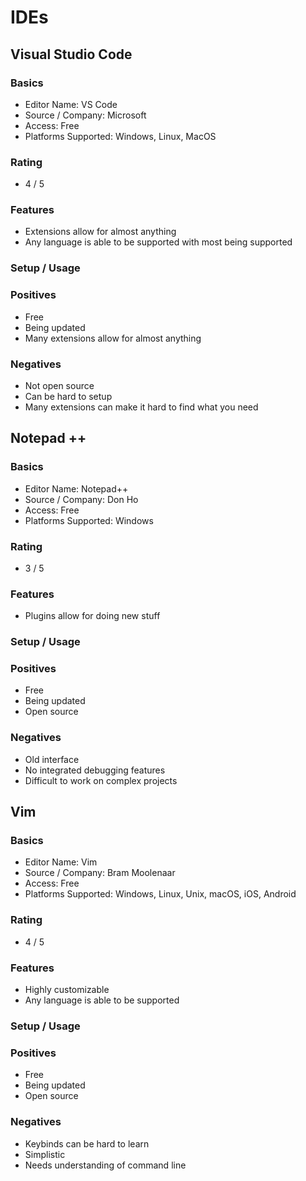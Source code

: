 # IDEs

## Visual Studio Code
### Basics
- Editor Name: VS Code
- Source / Company: Microsoft
- Access: Free
- Platforms Supported: Windows, Linux, MacOS
### Rating
- 4 / 5
### Features
- Extensions allow for almost anything
- Any language is able to be supported with most being supported
### Setup / Usage
### Positives
- Free
- Being updated
- Many extensions allow for almost anything
### Negatives
- Not open source
- Can be hard to setup
- Many extensions can make it hard to find what you need

## Notepad ++
### Basics
- Editor Name: Notepad++
- Source / Company: Don Ho
- Access: Free
- Platforms Supported: Windows
### Rating
- 3 / 5
### Features
- Plugins allow for doing new stuff
### Setup / Usage
### Positives
- Free
- Being updated
- Open source
### Negatives
- Old interface
- No integrated debugging features
- Difficult to work on complex projects

## Vim
### Basics
- Editor Name: Vim
- Source / Company: Bram Moolenaar
- Access: Free
- Platforms Supported: Windows, Linux, Unix, macOS, iOS, Android
### Rating
- 4 / 5
### Features
- Highly customizable
- Any language is able to be supported
### Setup / Usage
### Positives
- Free
- Being updated
- Open source
### Negatives
- Keybinds can be hard to learn
- Simplistic
- Needs understanding of command line
